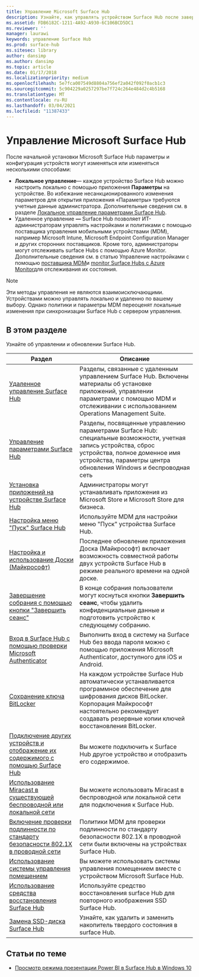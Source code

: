 ```yaml
---
title: Управление Microsoft Surface Hub
description: Узнайте, как управлять устройством Surface Hub после завершения программы первого запуска.
ms.assetid: FDB6182C-1211-4A92-A930-6C106BCD5DC1
ms.reviewer: ''
manager: laurawi
keywords: управление Surface Hub
ms.prod: surface-hub
ms.sitesec: library
author: dansimp
ms.author: dansimp
ms.topic: article
ms.date: 01/17/2018
ms.localizationpriority: medium
ms.openlocfilehash: 5e7fca007549d8804a756ef2a042f092f0acb1c3
ms.sourcegitcommit: 5c904229a0257297be7f724c264e484d2c4b5168
ms.translationtype: MT
ms.contentlocale: ru-RU
ms.lasthandoff: 03/04/2021
ms.locfileid: "11387433"
---
```

# <a name="manage-microsoft-surface-hub"></a>Управление Microsoft Surface Hub

После начальной установки Microsoft Surface Hub параметры и конфигурация устройств могут изменяться или изменяться несколькими способами:

- **Локальное управление**— каждое устройство Surface Hub можно настроить локально с помощью приложения **Параметры** на устройстве. Во избежание несанкционированного изменения параметров для открытия приложения «Параметры» требуются учетные данные администратора. Дополнительные сведения см. в разделе [Локальное управление параметрами Surface Hub](local-management-surface-hub-settings.md).
- Удаленное управление **—** Surface Hub позволяет ИТ-администраторам управлять настройками и политиками с помощью поставщика управления мобильными устройствами (MDM), например Microsoft Intune, Microsoft Endpoint Configuration Manager и других сторонних поставщиков. Кроме того, администраторы могут отслеживать surface Hubs с помощью Azure Monitor.  Дополнительные сведения см. в статью Управление настройками с помощью [поставщика MDM](manage-settings-with-mdm-for-surface-hub.md)и [monitor Surface Hubs с Azure Monitor](https://docs.microsoft.com/azure/azure-monitor/insights/surface-hubs)для отслеживания их состояния. 

> [!NOTE]
> Эти методы управления не являются взаимоисключающими. Устройствами можно управлять локально и удаленно по вашему выбору. Однако политики и параметры MDM переоценят локальные изменения при синхронизации Surface Hub с сервером управления. 

## <a name="in-this-section"></a>В этом разделе

Узнайте об управлении и обновлении Surface Hub.

| Раздел | Описание |
| ----- | ----------- |
| [Удаленное управление Surface Hub](remote-surface-hub-management.md) |Разделы, связанные с удаленным управлением Surface Hub. Включены материалы об установке приложений, управлении параметрами с помощью MDM и отслеживании с использованием Operations Management Suite. |
| [Управление параметрами Surface Hub](manage-surface-hub-settings.md) |Разделы, посвященные управлению параметрами Surface Hub: специальные возможности, учетная запись устройства, сброс устройства, полное доменное имя устройства, параметры центра обновления Windows и беспроводная сеть |
| [Установка приложений на устройстве Surface Hub]( https://technet.microsoft.com/itpro/surface-hub/install-apps-on-surface-hub) | Администраторы могут устанавливать приложения из Microsoft Store и Microsoft Store для бизнеса.|
[Настройка меню "Пуск" Surface Hub](surface-hub-start-menu.md) | Используйте MDM для настройки меню "Пуск" устройства Surface Hub.
| [Настройка и использование Доски (Майкрософт)](whiteboard-collaboration.md)  | Последнее обновление приложения Доска (Майкрософт) включает возможность совместной работы двух устройств Surface Hub в режиме реального времени на одной доске.   |
| [Завершение собрания с помощью кнопки "Завершить сеанс"](https://technet.microsoft.com/itpro/surface-hub/finishing-your-surface-hub-meeting) | В конце собрания пользователи могут коснуться кнопки **Завершить сеанс**, чтобы удалить конфиденциальные данные и подготовить устройство к следующему собранию.|
| [Вход в Surface Hub с помощью проверки Microsoft Authenticator](surface-hub-authenticator-app.md) | Выполнить вход в систему на Surface Hub без ввода пароля можно с помощью приложения Microsoft Authenticator, доступного для iOS и Android.   |
| [Сохранение ключа BitLocker](https://technet.microsoft.com/itpro/surface-hub/save-bitlocker-key-surface-hub) | На каждом устройстве Surface Hub автоматически устанавливается программное обеспечение для шифрования дисков BitLocker. Корпорация Майкрософт настоятельно рекомендует создавать резервные копии ключей восстановления BitLocker.|
| [Подключение других устройств и отображение их содержимого с помощью Surface Hub](https://technet.microsoft.com/itpro/surface-hub/connect-and-display-with-surface-hub) | Вы можете подключить к Surface Hub другое устройство и отобразить его содержимое.|
| [Использование Miracast в существующей беспроводной или локальной сети](miracast-over-infrastructure.md) | Вы можете использовать Miracast в беспроводной или локальной сети для подключения к Surface Hub. |
 [Включение проверки подлинности по стандарту безопасности 802.1X в проводной сети](enable-8021x-wired-authentication.md) | Политики MDM для проверки подлинности по стандарту безопасности 802.1X в проводной сети были включены на устройствах Surface Hub. 
| [Использование системы управления помещением](https://technet.microsoft.com/itpro/surface-hub/use-room-control-system-with-surface-hub) | Вы можете использовать системы управления помещением вместе с устройством Microsoft Surface Hub.|
[Использование средства восстановления Surface Hub](surface-hub-recovery-tool.md) | Используйте средство восстановления surface Hub для повторного изображения SSD Surface Hub.
[Замена SSD-диска Surface Hub](surface-hub-ssd-replacement.md) | Узнайте, как удалить и заменить накопитель твердого состояния в surface Hub.

## <a name="related-topics"></a>Статьи по теме

- [Просмотр режима презентации Power BI в Surface Hub в Windows 10](https://powerbi.microsoft.com/documentation/powerbi-mobile-win10-app-presentation-mode/)
